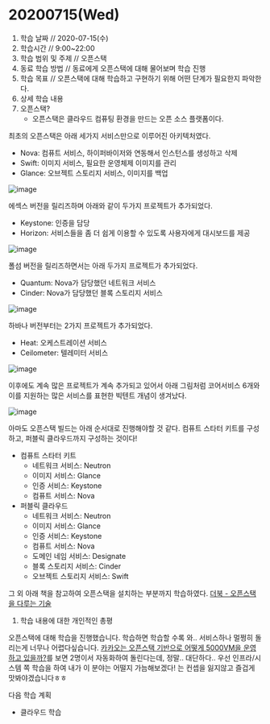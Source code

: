 # 20200715\(Wed\)

1. 학습 날짜 // 2020-07-15\(수\)
2. 학습시간 // 9:00~22:00
3. 학습 범위 및 주제 // 오픈스택
4. 동료 학습 방법 // 동료에게 오픈스택에 대해 물어보며 학습 진행
5. 학습 목표 // 오픈스택에 대해 학습하고 구현하기 위해 어떤 단계가 필요한지 파악한다.
6. 상세 학습 내용
7. 오픈스택?
   * 오픈스택은 클라우드 컴퓨팅 환경을 만드는 오픈 소스 플랫폼이다.

최초의 오픈스택은 아래 세가지 서비스만으로 이루어진 아키텍처였다.

* Nova: 컴퓨트 서비스, 하이퍼바이저와 연동해서 인스턴스를 생성하고 삭제
* Swift: 이미지 서비스, 필요한 운영체제 이미지를 관리
* Glance: 오브젝트 스토리지 서비스, 이미지를 백업

![image](https://user-images.githubusercontent.com/54612343/87871560-2517c100-c9ec-11ea-94d7-9ee2bd08f119.png)

에섹스 버전을 릴리즈하며 아래와 같이 두가지 프로젝트가 추가되었다.

* Keystone: 인증을 담당
* Horizon: 서비스들을 좀 더 쉽게 이용할 수 있도록 사용자에게 대시보드를 제공

![image](https://user-images.githubusercontent.com/54612343/87871582-4d072480-c9ec-11ea-9ce7-0bf7eaf7bede.png)

폴섬 버전을 릴리즈하면서는 아래 두가지 프로젝트가 추가되었다.

* Quantum: Nova가 담당했던 네트워크 서비스
* Cinder: Nova가 담당했던 블록 스토리지 서비스

![image](https://user-images.githubusercontent.com/54612343/87871618-8f306600-c9ec-11ea-9c66-4ba334dac3fe.png)

하바나 버전부터는 2가지 프로젝트가 추가되었다.

* Heat: 오케스트레이션 서비스
* Ceilometer: 텔레미터 서비스

![image](https://user-images.githubusercontent.com/54612343/87871635-b9822380-c9ec-11ea-86f5-de16bdb0f4d7.png)

이후에도 계속 많은 프로젝트가 계속 추가되고 있어서 아래 그림처럼 코어서비스 6개와 이를 지원하는 많은 서비스를 표현한 빅텐트 개념이 생겨났다.

![image](https://user-images.githubusercontent.com/54612343/87871668-301f2100-c9ed-11ea-8cea-bf47e19b8854.png)

아마도 오픈스택 빌드는 아래 순서대로 진행해야할 것 같다. 컴퓨트 스타터 키트를 구성하고, 퍼블릭 클라우드까지 구성하는 것이다!

* 컴퓨트 스타터 키트
  * 네트워크 서비스: Neutron
  * 이미지 서비스: Glance
  * 인증 서비스: Keystone
  * 컴퓨트 서비스: Nova
* 퍼블릭 클라우드
  * 네트워크 서비스: Neutron
  * 이미지 서비스: Glance
  * 인증 서비스: Keystone
  * 컴퓨트 서비스: Nova
  * 도메인 네임 서비스: Designate
  * 블록 스토리지 서비스: Cinder
  * 오브젝트 스토리지 서비스: Swift

그 외 아래 책을 참고하여 오픈스택을 설치하는 부분까지 학습하였다. [더북 - 오픈스택을 다루는 기술](https://thebook.io/006881/part01/ch01/)

1. 학습 내용에 대한 개인적인 총평

오픈스택에 대해 학습을 진행했습니다. 학습하면 학습할 수록 와.. 서비스하나 멀쩡히 돌리는게 너무나 어렵다싶습니다. [카카오는 오픈스택 기반으로 어떻게 5000VM을 운영하고 있을까?](https://www.slideshare.net/openstack_kr/openstack-days-korea-2016-track1-5000vm)를 보면 2명이서 자동화하여 돌린다는데, 정말.. 대단하다.. 우선 인프라/시스템 쪽 학습을 하여 내가 이 분야는 어떨지 가늠해보겠다! 는 컨셉을 잃지않고 즐겁게 맛봐야겠습니다ㅎㅎ

다음 학습 계획

* 클라우드 학습

